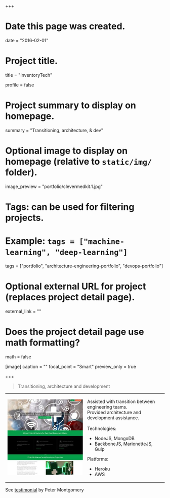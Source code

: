 +++
# Date this page was created.
date = "2016-02-01"

# Project title.
title = "InventoryTech"

profile = false

# Project summary to display on homepage.
summary = "Transitioning, architecture, &#38; dev"

# Optional image to display on homepage (relative to `static/img/` folder).
image_preview = "portfolio/clevermedkit.1.jpg"

# Tags: can be used for filtering projects.
# Example: `tags = ["machine-learning", "deep-learning"]`
tags = ["portfolio", "architecture-engineering-portfolio", "devops-portfolio"]

# Optional external URL for project (replaces project detail page).
external_link = ""

# Does the project detail page use math formatting?
math = false

[image]
caption = ""
focal_point = "Smart"
preview_only = true

+++

> Transitioning, architecture and development

<table>
   <tr>
      <td style="text-align: left; width: 50%"><a href="http://clevermedkits.com/" target="_blank"><img src="featured.jpg"></a></td>
      <td style="text-align: left">
         
Assisted with transition between engineering teams.<br>
Provided architecture and development assistance.
<br><br>
Technologies:
<br>
<ul>
   <li>NodeJS, MongoDB</li>
   <li>BackboneJS, MarionetteJS, Gulp</li>
</ul>
Platforms:
<br>
<ul>
   <li>Heroku</li>
   <li>AWS</li>
</ul>
      </td>
   </tr>
</table>

See <a href="../testimonial-peter-montgomery">testimonial</a> by Peter Montgomery

